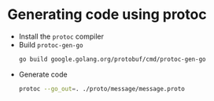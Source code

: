 # Generating code using protoc

- Install the `protoc` compiler
- Build `protoc-gen-go` 
  ```bash
  go build google.golang.org/protobuf/cmd/protoc-gen-go
  ```
- Generate code
  ```bash
  protoc --go_out=. ./proto/message/message.proto
  ```
